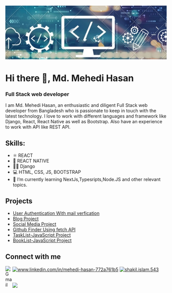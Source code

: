 
![A Full Stack web developer](https://github.com/Mehedi-Hasan925/Mehedi-Hasan925/blob/main/banner.jpg)

# Hi there 👋,  Md. Mehedi Hasan
### Full Stack web developer 
I am Md. Mehedi Hasan, an enthusiastic and diligent  Full Stack web developer from Bangladesh who is passionate to keep in touch with the latest technology. I love to work with different languages and framework like Django, React, React Native as well as Bootstrap. Also have an experience to work with API like REST API.

## Skills:
- ⚛ REACT
- 📱 REACT NATIVE
- 👩‍💻 Django
- 💻 HTML, CSS, JS, BOOTSTRAP
- 🌱 I’m currently learning NextJs,Typesripts,Node.JS and other relevant topics. 

## Projects
-  [User Authentication With mail verfication](https://github.com/Mehedi-Hasan925/Full-User-Authentication-with-mail-verification-using-django)
-  [Blog Project](https://github.com/Mehedi-Hasan925/Blog-project)
-  [Social Media Project](https://github.com/Mehedi-Hasan925/Explore-A-social-Media-Website)
-  [Github Finder Using fetch API](https://github.com/Mehedi-Hasan925/Github-Finder-using-fetch-API----JavaScript-Project)
-  [TaskList-JavaScript Project](https://github.com/Mehedi-Hasan925/TaskList----JavaScript-Project)
-  [BookList-JavaScript Project](https://github.com/Mehedi-Hasan925/BookList---JavaScriopt-Project)

## Connect with me
<a target="_blank" href="mailto:mehedi.cse14bu@gmail.com">
    <img align="left" alt="Gmail" width="22px" src="https://cdn.jsdelivr.net/npm/simple-icons@v3/icons/gmail.svg" />
 </a>
 <a href="https://www.linkedin.com/in/mehedi-hasan-772a761b5" target="blank"><img align="center" src="https://cdn.jsdelivr.net/npm/simple-icons@3.0.1/icons/linkedin.svg" alt="www.linkedin.com/in/mehedi-hasan-772a761b5" height="30" width="40" /></a>
      <a href="https://www.facebook.com/profile.php?id=100007440552913" target="blank"><img align="center" src="https://cdn.jsdelivr.net/npm/simple-icons@3.0.1/icons/facebook.svg" alt="shakil.islam.543" height="30" width="40" /></a>
<br><br>
<p><img align="center" src="https://github-readme-stats.vercel.app/api?username=Mehedi-Hasan925&theme=dark&show_icons=true" /></p>

